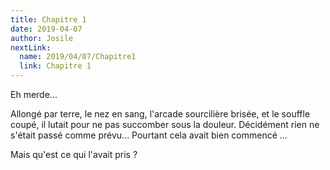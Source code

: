 ```yaml
---
title: Chapitre 1
date: 2019-04-07
author: Josile
nextLink:
  name: 2019/04/07/Chapitre1
  link: Chapitre 1
---
```


Eh merde...

Allongé par terre, le nez en sang, l'arcade sourcilière brisée, et le souffle coupé, il lutait pour ne pas succomber sous la douleur. Décidément rien ne s'était passé comme prévu... Pourtant cela avait bien commencé ...



Mais qu'est ce qui l'avait pris ?
